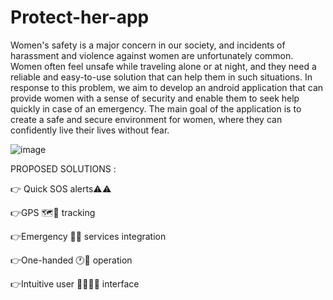 # Protect-her-app

Women's safety is a major concern in our society, and incidents of harassment and violence
against women are unfortunately common. Women often feel unsafe while traveling alone or at night,
and they need a reliable and easy-to-use solution that can help them in such situations. In response to
this problem, we aim to develop an android application that can provide women with a sense of security
and enable them to seek help quickly in case of an emergency. The main goal of the application is to
create a safe and secure environment for women, where they can confidently live their lives without
fear.

![image](https://github.com/BHUVANESHWARAN123/Protect-her-app/assets/70312003/10435824-ef51-4449-8774-39d2be394570)

PROPOSED SOLUTIONS :

   👉 Quick SOS alerts⚠️⚠️
   
   👉GPS 🗺️📌 tracking
   
   👉Emergency 🦺🦺 services integration
   
   👉One-handed 🕐🫳 operation
   
   👉Intuitive user 🧑‍💻🧑‍💻 interface 

   
